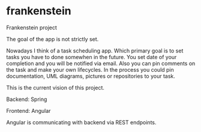 # frankenstein
Frankenstein project

The goal of the app is not strictly set.

Nowadays I think of a task scheduling app. Which primary goal is to set tasks you have to done somewhen in the future.
You set date of your completion and you will be notified via email. Also you can pin comments on the task and make your own lifecycles.
In the process you could pin documentation, UML diagrams, pictures or repositories to your task.

This is the current vision of this project.

Backend: Spring

Frontend: Angular

Angular is communicating with backend via REST endpoints.
